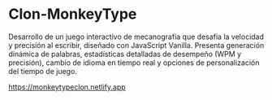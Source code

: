 # Clon-MonkeyType
Desarrollo de un juego interactivo de mecanografía que desafía la velocidad y precisión al escribir, diseñado con JavaScript Vanilla. Presenta generación dinámica de palabras, estadísticas detalladas de desempeño (WPM y precisión), cambio de idioma en tiempo real y opciones de personalización del tiempo de juego. 


https://monkeytypeclon.netlify.app

